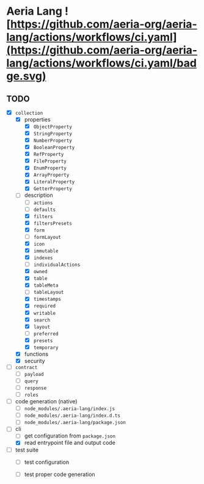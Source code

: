 # Aeria Lang ![https://github.com/aeria-org/aeria-lang/actions/workflows/ci.yaml](https://github.com/aeria-org/aeria-lang/actions/workflows/ci.yaml/badge.svg)

## TODO

- [X] `collection`
  - [X] properties
    - [X] `ObjectProperty`
    - [X] `StringProperty`
    - [X] `NumberProperty`
    - [X] `BooleanProperty`
    - [X] `RefProperty`
    - [X] `FileProperty`
    - [X] `EnumProperty`
    - [X] `ArrayProperty`
    - [X] `LiteralProperty`
    - [X] `GetterProperty`
  - [ ] description
    - [ ] `actions`
    - [ ] `defaults`
    - [x] `filters`
    - [x] `filtersPresets`
    - [x] `form`
    - [ ] `formLayout`
    - [x] `icon`
    - [x] `immutable`
    - [x] `indexes`
    - [ ] `individualActions`
    - [x] `owned`
    - [X] `table`
    - [x] `tableMeta`
    - [ ] `tableLayout`
    - [x] `timestamps`
    - [X] `required`
    - [x] `writable`
    - [x] `search`
    - [x] `layout`
    - [ ] `preferred`
    - [x] `presets`
    - [x] `temporary`
  - [x] functions
  - [x] security

- [ ] `contract`
  - [ ] `payload`
  - [ ] `query`
  - [ ] `response`
  - [ ] `roles`

- [ ] code generation (native)
  - [ ] `node_modules/.aeria-lang/index.js`
  - [ ] `node_modules/.aeria-lang/index.d.ts`
  - [ ] `node_modules/.aeria-lang/package.json`

- [ ] cli
  - [ ] get configuration from `package.json`
  - [x] read entrypoint file and output code

- [ ] test suite
  - [ ] test configuration
  - [ ] test proper code generation



